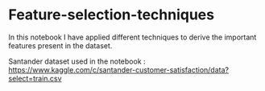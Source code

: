 # Feature-selection-techniques
In this notebook I have applied different techniques to derive the important features present in the dataset.

Santander dataset used in the notebook : https://www.kaggle.com/c/santander-customer-satisfaction/data?select=train.csv

